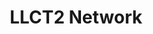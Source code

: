 ---
layout: page
title: LLCT2 Network
description: Visualizing linguistic variation in a network of Latin documents and scribes
---